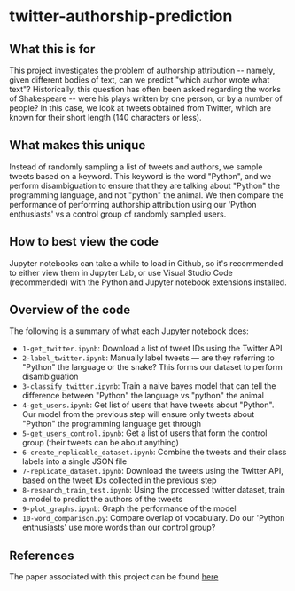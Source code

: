 # twitter-authorship-prediction

## What this is for
This project investigates the problem of authorship attribution -- namely, given different bodies of text, can we predict "which author wrote what text"? Historically, this question has often been asked regarding the works of Shakespeare -- were his plays written by one person, or by a number of people? In this case, we look at tweets obtained from Twitter, which are known for their short length (140 characters or less).

## What makes this unique
Instead of randomly sampling a list of tweets and authors, we sample tweets based on a keyword. This keyword is the word "Python", and we perform disambiguation to ensure that they are talking about "Python" the programming language, and not "python" the animal. We then compare the performance of performing authorship attribution using our 'Python enthusiasts' vs a control group of randomly sampled users.

## How to best view the code
Jupyter notebooks can take a while to load in Github, so it's recommended to either view them in Jupyter Lab, or use Visual Studio Code (recommended) with the Python and Jupyter notebook extensions installed.

## Overview of the code
The following is a summary of what each Jupyter notebook does:
- `1-get_twitter.ipynb`: Download a list of tweet IDs using the Twitter API
- `2-label_twitter.ipynb`: Manually label tweets — are they referring to "Python" the language or the snake? This forms our dataset to perform disambiguation
- `3-classify_twitter.ipynb`: Train a naive bayes model that can tell the difference between "Python" the language vs "python" the animal
- `4-get_users.ipynb`: Get list of users that have tweets about "Python". Our model from the previous step will ensure only tweets about "Python" the programming language get through
- `5-get_users_control.ipynb`: Get a list of users that form the control group (their tweets can be about anything)
- `6-create_replicable_dataset.ipynb`: Combine the tweets and their class labels into a single JSON file
- `7-replicate_dataset.ipynb`: Download the tweets using the Twitter API, based on the tweet IDs collected in the previous step
- `8-research_train_test.ipynb`: Using the processed twitter dataset, train a model to predict the authors of the tweets
- `9-plot_graphs.ipynb`: Graph the performance of the model
- `10-word_comparison.py`: Compare overlap of vocabulary. Do our 'Python enthusiasts' use more words than our control group?

## References
The paper associated with this project can be found [here](https://books.google.com.au/books?id=k64sDwAAQBAJ&pg=PA250&lpg=PA250&dq=Improving+Authorship+Attribution+in+Twitter+Through+Topic-Based+Sampling&source=bl&ots=DmnFH6sruC&sig=ACfU3U37hcocinVmMNu_THLCKbC9n1b_gA&hl=en&sa=X&ved=2ahUKEwicvpOzi9XxAhWr-nMBHWBYA-IQ6AEwBXoECAkQAw#v=onepage&q=Improving%20Authorship%20Attribution%20in%20Twitter%20Through%20Topic-Based%20Sampling&f=false)


